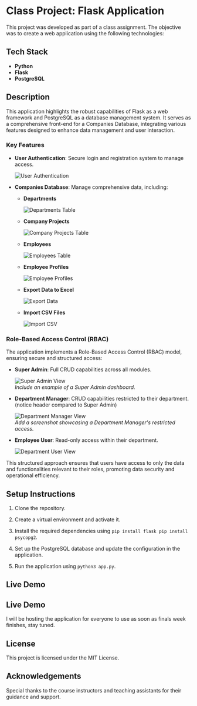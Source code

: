 # Class Project: Flask Application

This project was developed as part of a class assignment. The objective was to create a web application using the following technologies:

## Tech Stack

- **Python**
- **Flask**
- **PostgreSQL**

## Description

This application highlights the robust capabilities of Flask as a web framework and PostgreSQL as a database management system. It serves as a comprehensive front-end for a Companies Database, integrating various features designed to enhance data management and user interaction.

### Key Features

- **User Authentication**: Secure login and registration system to manage access.
  
  ![User Authentication](public\login.png)

- **Companies Database**: Manage comprehensive data, including:
  - **Departments**

    ![Departments Table](public\department.png)

  - **Company Projects**

    ![Company Projects Table](public\project.png)  

  - **Employees**

    ![Employees Table](public\home.png)  

  - **Employee Profiles**

    ![Employee Profiles](public\project.png)  

  - **Export Data to Excel**

    ![Export Data](public\export.png)

  - **Import CSV Files**

    ![Import CSV](public\insert-csv.png)

### Role-Based Access Control (RBAC)

The application implements a Role-Based Access Control (RBAC) model, ensuring secure and structured access:

- **Super Admin**: Full CRUD capabilities across all modules.
  
  ![Super Admin View](public\home.png)  
  *Include an example of a Super Admin dashboard.*

- **Department Manager**: CRUD capabilities restricted to their department. (notice header compared to Super Admin)
  
  ![Department Manager View](public\role2.png)  
  *Add a screenshot showcasing a Department Manager's restricted access.*

- **Employee User**: Read-only access within their department.
  
  ![Department User View](public\role3.png)  

This structured approach ensures that users have access to only the data and functionalities relevant to their roles, promoting data security and operational efficiency.

## Setup Instructions

1. Clone the repository.

2. Create a virtual environment and activate it.

3. Install the required dependencies using `pip install flask pip install psycopg2`.

4. Set up the PostgreSQL database and update the configuration in the application.  

5. Run the application using `python3 app.py`.  

## Live Demo


## Live Demo

I will be hosting the application for everyone to use as soon as finals week finishes, stay tuned.

## License

This project is licensed under the MIT License.

## Acknowledgements

Special thanks to the course instructors and teaching assistants for their guidance and support.
